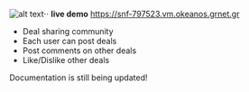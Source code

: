 
![alt text](https://i.imgur.com/L5ysbkC.png "Logo")⋅⋅
  **live demo** https://snf-797523.vm.okeanos.grnet.gr 

* Deal sharing community
* Each user can post deals 
* Post comments on other deals
* Like/Dislike other deals

Documentation is still being updated!
